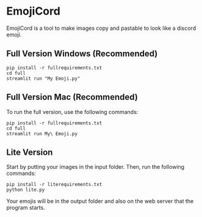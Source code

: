 # EmojiCord
EmojiCord is a tool to make images copy and pastable to look like a discord emoji.

## Full Version Windows (Recommended)
```
pip install -r fullrequirements.txt
cd full
streamlit run "My Emoji.py"
```

## Full Version Mac (Recommended)
To run the full version, use the following commands:
```
pip install -r fullrequirements.txt
cd full
streamlit run My\ Emoji.py
```

## Lite Version
Start by putting your images in the input folder. Then, run the following commands:
```
pip install -r literequirements.txt
python lite.py
```
Your emojis will be in the output folder and also on the web server that the program starts.
